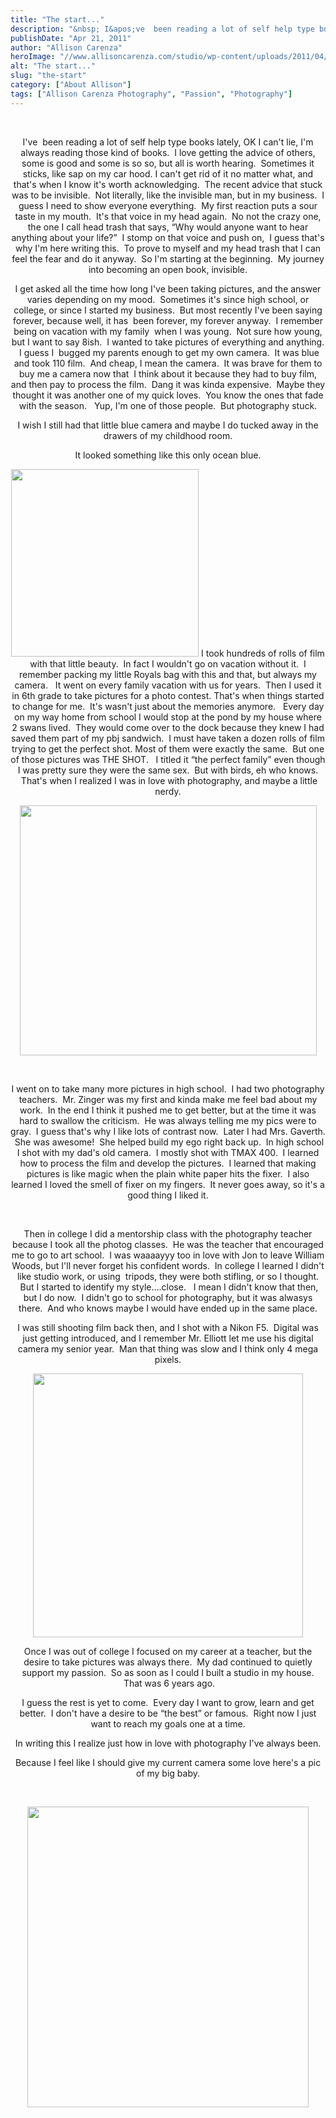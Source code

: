 ```yaml
---
title: "The start..."
description: "&nbsp; I&apos;ve  been reading a lot of self help type books lately, OK I can&apos;t lie, I&apos;m always reading those "
publishDate: "Apr 21, 2011"
author: "Allison Carenza"
heroImage: "//www.allisoncarenza.com/studio/wp-content/uploads/2011/04/31ND3ZZNVFL._SL500_AA300_.jpeg"
alt: "The start..."
slug: "the-start"
category: ["About Allison"]
tags: ["Allison Carenza Photography", "Passion", "Photography"]
---
```


<p style="text-align: center;">&nbsp;</p>
<p style="text-align: center;">I&apos;ve  been reading a lot of self help type books lately, OK I can&apos;t lie, I&apos;m always reading those kind of books.  I love getting the advice of others, some is good and some is so so, but all is worth hearing.  Sometimes it sticks, like sap on my car hood. I can&apos;t get rid of it no matter what, and that&apos;s when I know it&apos;s worth acknowledging.  The recent advice that stuck was to be invisible.  Not literally, like the invisible man, but in my business.  I guess I need to show everyone everything.  My first reaction puts a sour taste in my mouth.  It&apos;s that voice in my head again.  No not the crazy one, the one I call head trash that says, &#8220;Why would anyone want to hear anything about your life?&#8221;  I stomp on that voice and push on,  I guess that&apos;s why I&apos;m here writing this.  To prove to myself and my head trash that I can feel the fear and do it anyway.  So I&apos;m starting at the beginning.  My journey into becoming an open book, invisible.</p>
<p style="text-align: center;">I get asked all the time how long I&apos;ve been taking pictures, and the answer varies depending on my mood.  Sometimes it&apos;s since high school, or college, or since I started my business.  But most recently I&apos;ve been saying forever, because well, it has  been forever, my forever anyway.  I remember being on vacation with my family  when I was young.  Not sure how young, but I want to say 8ish.  I wanted to take pictures of everything and anything.  I guess I  bugged my parents enough to get my own camera.  It was blue and took 110 film.  And cheap, I mean the camera.  It was brave for them to buy me a camera now that  I think about it because they had to buy film, and then pay to process the film.  Dang it was kinda expensive.  Maybe they thought it was another one of my quick loves.  You know the ones that fade with the season.   Yup, I&apos;m one of those people.  But photography stuck.</p>
<p style="text-align: center;">I wish I still had that little blue camera and maybe I do tucked away in the drawers of my childhood room.</p>
<p style="text-align: center;">It looked something like this only ocean blue.</p>
<p style="text-align: center;"><a rel="attachment wp-att-2152" href="http://www.allisoncarenza.com/?attachment_id=2152"><img class="aligncenter size-full wp-image-2152" title="31ND3ZZNVFL._SL500_AA300_" src="http://www.allisoncarenza.com/studio/wp-content/uploads/2011/04/31ND3ZZNVFL._SL500_AA300_.jpeg" alt="" width="300" height="300" srcset="/media/31ND3ZZNVFL._SL500_AA300_.jpeg 300w, /media/31ND3ZZNVFL._SL500_AA300_-150x150.jpeg 150w" sizes="(max-width: 300px) 100vw, 300px" /></a> I took hundreds of rolls of film with that little beauty.  In fact I wouldn&apos;t go on vacation without it.  I remember packing my little Royals bag with this and that, but always my camera.   It went on every family vacation with us for years.  Then I used it in 6th grade to take pictures for a photo contest. That&apos;s when things started to change for me.  It&apos;s wasn&apos;t just about the memories anymore.   Every day on my way home from school I would stop at the pond by my house where 2 swans lived.  They would come over to the dock because they knew I had saved them part of my pbj sandwich.  I must have taken a dozen rolls of film trying to get the perfect shot. Most of them were exactly the same.  But one of those pictures was THE SHOT.   I titled it &#8220;the perfect family&#8221; even though I was pretty sure they were the same sex.  But with birds, eh who knows.  That&apos;s when I realized I was in love with photography, and maybe a little nerdy.</p>
<p style="text-align: center;"><a rel="attachment wp-att-2151" href="http://www.allisoncarenza.com/?attachment_id=2151"><img class="aligncenter size-full wp-image-2151" title="camera" src="http://www.allisoncarenza.com/studio/wp-content/uploads/2011/04/camera1.jpg" alt="" width="475" height="400" srcset="/media/camera1.jpg 475w, /media/camera1-300x253.jpg 300w" sizes="(max-width: 475px) 100vw, 475px" /></a></p>
<p style="text-align: center;">&nbsp;</p>
<p style="text-align: center;">I went on to take many more pictures in high school.  I had two photography teachers.  Mr. Zinger was my first and kinda make me feel bad about my work.  In the end I think it pushed me to get better, but at the time it was hard to swallow the criticism.  He was always telling me my pics were to gray.  I guess that&apos;s why I like lots of contrast now.  Later I had Mrs. Gaverth.  She was awesome!  She helped build my ego right back up.  In high school I shot with my dad&apos;s old camera.  I mostly shot with TMAX 400.  I learned how to process the film and develop the pictures.  I learned that making pictures is like magic when the plain white paper hits the fixer.  I also learned I loved the smell of fixer on my fingers.  It never goes away, so it&apos;s a good thing I liked it.</p>
<p>&nbsp;</p>
<p style="text-align: center;">Then in college I did a mentorship class with the photography teacher because I took all the photog classes.  He was the teacher that encouraged me to go to art school.  I was waaaayyy too in love with Jon to leave William Woods, but I&apos;ll never forget his confident words.  In college I learned I didn&apos;t like studio work, or using  tripods, they were both stifling, or so I thought.  But I started to identify my style....close.   I mean I didn&apos;t know that then, but I do now.  I didn&apos;t go to school for photography, but it was alwasys there.  And who knows maybe I would have ended up in the same place.</p>
<p style="text-align: center;">I was still shooting film back then, and I shot with a Nikon F5.  Digital was just getting introduced, and I remember Mr. Elliott let me use his digital camera my senior year.  Man that thing was slow and I think only 4 mega pixels.</p>
<p style="text-align: center;"><a rel="attachment wp-att-2169" href="http://www.allisoncarenza.com/?attachment_id=2169"><img class="aligncenter size-full wp-image-2169" title="NikonF5front80mm" src="http://www.allisoncarenza.com/studio/wp-content/uploads/2011/04/NikonF5front80mm.jpeg" alt="" width="432" height="422" srcset="/media/NikonF5front80mm.jpeg 432w, /media/NikonF5front80mm-300x293.jpeg 300w" sizes="(max-width: 432px) 100vw, 432px" /></a></p>
<p style="text-align: center;">Once I was out of college I focused on my career at a teacher, but the desire to take pictures was always there.  My dad continued to quietly support my passion.  So as soon as I could I built a studio in my house.  That was 6 years ago.</p>
<p style="text-align: center;">I guess the rest is yet to come.  Every day I want to grow, learn and get better.  I don&apos;t have a desire to be &#8220;the best&#8221; or famous.  Right now I just want to reach my goals one at a time.</p>
<p style="text-align: center;">In writing this I realize just how in love with photography I&apos;ve always been.</p>
<p style="text-align: center;">Because I feel like I should give my current camera some love here&apos;s a pic of my big baby.</p>
<p style="text-align: center;">&nbsp;</p>
<p style="text-align: center;"><a rel="attachment wp-att-2170" href="http://www.allisoncarenza.com/?attachment_id=2170"><img class="aligncenter size-large wp-image-2170" title="ZBEAUTY" src="http://www.allisoncarenza.com/studio/wp-content/uploads/2011/04/ZBEAUTY-841x900.jpg" alt="" width="450" height="481" /></a></p>
<p style="text-align: center;">&nbsp;</p>
